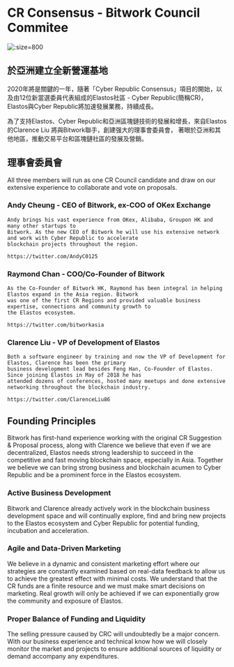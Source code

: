 
# CR Consensus - Bitwork Council Commitee

![](https://s3.amazonaws.com/elastosjs.com/img/cr-regions/council-committee.jpg ':size=800')


## 於亞洲建立全新營運基地

2020年將是關鍵的一年，隨著「Cyber Republic Consensus」項目的開始，以及由12位新當選委員代表組成的Elastos社區 - Cyber Republic(簡稱CR)，
Elastos與Cyber Republic將加速發展業務，持續成長。

為了支持Elastos、Cyber Republic和亞洲區塊鏈技術的發展和增長，來自Elastos的Clarence Liu 將與Bitwork聯手，創建强大的理事會委員會，
著眼於亞洲和其他地區，推動交易平台和區塊鏈社區的發展及營銷。



## 理事會委員會

All three members will run as one CR Council candidate and draw on our extensive experience to collaborate and vote on proposals.

### Andy Cheung - CEO of Bitwork, ex-COO of OKex Exchange

    Andy brings his vast experience from OKex, Alibaba, Groupon HK and many other startups to
    Bitwork. As the new CEO of Bitwork he will use his extensive network and work with Cyber Republic to accelerate
    blockchain projects throughout the region.

    https://twitter.com/AndyC0125

### Raymond Chan - COO/Co-Founder of Bitwork

    As the Co-Founder of Bitwork HK, Raymond has been integral in helping Elastos expand in the Asia region. Bitwork
    was one of the first CR Regions and provided valuable business expertise, connections and community growth to
    the Elastos ecosystem.

    https://twitter.com/bitworkasia

### Clarence Liu - VP of Development of Elastos

    Both a software engineer by training and now the VP of Development for Elastos, Clarence has been the primary
    business development lead besides Feng Han, Co-Founder of Elastos. Since joining Elastos in May of 2018 he has
    attended dozens of conferences, hosted many meetups and done extensive networking throughout the blockchain industry.

    https://twitter.com/ClarenceLiu86


## Founding Principles

Bitwork has first-hand experience working with the original CR Suggestion & Proposal process, along with Clarence we
believe that even if we are decentralized, Elastos needs strong leadership to succeed in the competitive and fast
moving blockchain space, especially in Asia. Together we believe we can bring strong business and blockchain acumen to
Cyber Republic and be a prominent force in the Elastos ecosystem.

### Active Business Development

Bitwork and Clarence already actively work in the blockchain business development space and will continually explore,
find and bring new projects to the Elastos ecosystem and Cyber Republic for potential funding, incubation and acceleration.

### Agile and Data-Driven Marketing

We believe in a dynamic and consistent marketing effort where our strategies are constantly examined based on real-data
feedback to allow us to achieve the greatest effect with minimal costs. We understand that the CR funds are a finite
resource and we must make smart decisions on marketing. Real growth will only be achieved if we can exponentially
grow the community and exposure of Elastos.

### Proper Balance of Funding and Liquidity

The selling pressure caused by CRC will undoubtedly be a major concern. With our business experience and technical
know how we will closely monitor the market and projects to ensure additional sources of liquidity or demand accompany
any expenditures.
